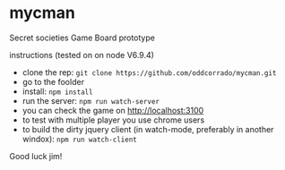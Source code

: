 # mycman
Secret societies Game Board prototype

instructions (tested on on node V6.9.4)
* clone the rep: `git clone https://github.com/oddcorrado/mycman.git`
* go to the foolder
* install: `npm install`
* run the server: `npm run watch-server`
* you can check the game on [http://localhost:3100](http://localhost:3100)
* to test with multiple player you use chrome users
* to build the dirty jquery client (in watch-mode, preferably in another windox): `npm run watch-client`

Good luck jim!
